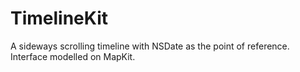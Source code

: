 TimelineKit
===========

A sideways scrolling timeline with NSDate as the point of reference. Interface modelled on MapKit.